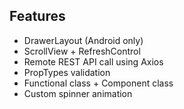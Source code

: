 ## Features
* DrawerLayout (Android only)
* ScrollView + RefreshControl
* Remote REST API call using Axios
* PropTypes validation
* Functional class + Component class
* Custom spinner animation